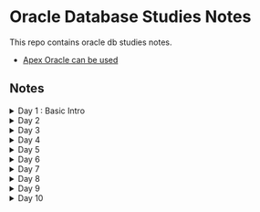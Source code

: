 # Oracle Database Studies Notes

This repo contains oracle db studies notes.
- [Apex Oracle can be used](https://apex.oracle.com/pls/apex/f?p=4550:1:109036778534060:::::)
  
## Notes 


<details>
  <summary> Day 1 : Basic Intro </summary>

- Basic Terminology of DB
  - What is data?
    - Could be number, characters, special characters, etc.
  - What is information?
    - Processing, meaningful information
  ```
      Employee    ID
      ========    ===
      Sam         1
      Lee         2
      Kelly       3
  ```
  - What is Database?
    - Storage memory where we can store the information, memory space where we can store the **collection of inter-related data/information**
    - e.g. Banking application
  ```
        DB_YourBank (database ID)
          > branches group-----------> customers 
              > department group
                  > Employee group 
        
        no employees == no departments
        no departments == no employees
  ```
  - Types of Databases
    - OLTP (online transaction processing)
      - store day to day transactional information
      - OLTP data source is from applications. Every transactional data  will be saved.
      - When OLTP data are full, they will be transferred to OLAP.
    - OLAP (Online analytical processing) (data warehouse)
      - Store historical big data/information
      - e.g. data warehouse 
      - OLTP to OLAP is by ETL tools (PowerBI Integration Services, SSIS, Informatica)
        - Extract 
        - Transfer
        - Loading 
        - How they transfer is by Job Schedules
    - <img src="https://tutorialshut.com/wp-content/uploads/2020/11/OLTVVsOLAP-768x499.jpg" width=500>
    - <img src="https://www.researchgate.net/publication/327656028/figure/tbl1/AS:673012806336514@1537470165105/DIFFERENCES-BETWEEN-OLTP-AND-OLAP.png" width=500>
    - <img src="https://rkicdn.rkimball.com/1663579722423.png" width=500>
    - <img src="https://databasetown.com/wp-content/uploads/2019/10/types-of-databases-1.jpg" width=500>
    - <img src="https://galaktika-soft.com/wp-content/uploads/2018/01/oltp.jpg" width=500>
  - What is Datastorage?
  - Types of Datastorages

</details>

<details>
  <summary> Day 2 </summary>
</details>

<details>
  <summary> Day 3 </summary>
</details>

<details>
  <summary> Day 4 </summary>
</details>

<details>
  <summary> Day 5 </summary>
</details>

<details>
  <summary> Day 6 </summary>
</details>

<details>
  <summary> Day 7 </summary>
</details>

<details>
  <summary> Day 8 </summary>
</details>

<details>
  <summary> Day 9 </summary>
</details>

<details>
  <summary> Day 10 </summary>
</details>